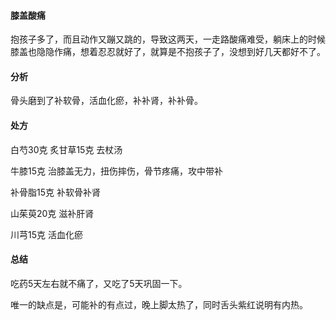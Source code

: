 #### 膝盖酸痛

抱孩子多了，而且动作又蹦又跳的，导致这两天，一走路酸痛难受，躺床上的时候膝盖也隐隐作痛，想着忍忍就好了，就算是不抱孩子了，没想到好几天都好不了。

#### 分析

骨头磨到了补软骨，活血化瘀，补补肾，补补骨。

#### 处方

白芍30克 炙甘草15克 去杖汤

牛膝15克 治膝盖无力，扭伤摔伤，骨节疼痛，攻中带补

补骨脂15克 补软骨补肾

山茱萸20克 滋补肝肾

川芎15克 活血化瘀

#### 总结

吃药5天左右就不痛了，又吃了5天巩固一下。

唯一的缺点是，可能补的有点过，晚上脚太热了，同时舌头紫红说明有内热。
